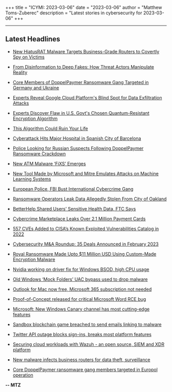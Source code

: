+++
title = "ICYMI: 2023-03-06"
date = "2023-03-06"
author = "Matthew Toms-Zuberec"
description = "Latest stories in cybersecurity for 2023-03-06"
+++

---------------------------------------------------------------------------
## Latest Headlines
- [New HiatusRAT Malware Targets Business-Grade Routers to Covertly Spy on Victims](https://thehackernews.com/2023/03/new-hiatusrat-malware-targets-business.html)

- [From Disinformation to Deep Fakes: How Threat Actors Manipulate Reality](https://thehackernews.com/2023/03/from-disinformation-to-deep-fakes-how.html)

- [Core Members of DoppelPaymer Ransomware Gang Targeted in Germany and Ukraine](https://thehackernews.com/2023/03/core-members-of-doppelpaymer-ransomware.html)

- [Experts Reveal Google Cloud Platform's Blind Spot for Data Exfiltration Attacks](https://thehackernews.com/2023/03/experts-reveal-google-cloud-platforms.html)

- [Experts Discover Flaw in U.S. Govt's Chosen Quantum-Resistant Encryption Algorithm](https://thehackernews.com/2023/03/experts-discover-flaw-in-us-govts.html)

- [This Algorithm Could Ruin Your Life](https://www.wired.com/story/welfare-algorithms-discrimination/)

- [Cyberattack Hits Major Hospital in Spanish City of Barcelona](https://www.securityweek.com/cyberattack-hits-major-hospital-in-spanish-city-of-barcelona/)

- [Police Looking for Russian Suspects Following DoppelPaymer Ransomware Crackdown](https://www.securityweek.com/police-looking-for-russian-suspects-following-doppelpaymer-ransomware-crackdown/)

- [New ATM Malware ‘FiXS’ Emerges](https://www.securityweek.com/new-atm-malware-fixs-emerges/)

- [New Tool Made by Microsoft and Mitre Emulates Attacks on Machine Learning Systems](https://www.securityweek.com/new-tool-made-by-microsoft-and-mitre-emulates-attacks-on-machine-learning-systems/)

- [European Police, FBI Bust International Cybercrime Gang](https://www.securityweek.com/european-police-fbi-bust-international-cybercrime-gang/)

- [Ransomware Operators Leak Data Allegedly Stolen From City of Oakland](https://www.securityweek.com/ransomware-operators-leak-data-allegedly-stolen-from-city-of-oakland/)

- [BetterHelp Shared Users’ Sensitive Health Data, FTC Says](https://www.securityweek.com/betterhelp-shared-users-sensitive-health-data-ftc-says/)

- [Cybercrime Marketplace Leaks Over 2.1 Million Payment Cards](https://www.securityweek.com/cybercrime-marketplace-leaks-over-2-1-million-payment-cards/)

- [557 CVEs Added to CISA’s Known Exploited Vulnerabilities Catalog in 2022](https://www.securityweek.com/557-cves-added-to-cisas-known-exploited-vulnerabilities-catalog-in-2022/)

- [Cybersecurity M&A Roundup: 35 Deals Announced in February 2023](https://www.securityweek.com/cybersecurity-ma-roundup-34-deals-announced-in-february-2023/)

- [Royal Ransomware Made Upto $11 Million USD Using Custom-Made Encryption Malware](https://cybersecuritynews.com/royal-ransomware/)

- [Nvidia working on driver fix for Windows BSOD, high CPU usage](https://www.bleepingcomputer.com/news/technology/nvidia-working-on-driver-fix-for-windows-bsod-high-cpu-usage/)

- [Old Windows ‘Mock Folders’ UAC bypass used to drop malware](https://www.bleepingcomputer.com/news/security/old-windows-mock-folders-uac-bypass-used-to-drop-malware/)

- [Outlook for Mac now free, Microsoft 365 subscription not needed](https://www.bleepingcomputer.com/news/microsoft/outlook-for-mac-now-free-microsoft-365-subscription-not-needed/)

- [Proof-of-Concept released for critical Microsoft Word RCE bug](https://www.bleepingcomputer.com/news/security/proof-of-concept-released-for-critical-microsoft-word-rce-bug/)

- [Microsoft: New Windows Canary channel has most cutting-edge features](https://www.bleepingcomputer.com/news/microsoft/microsoft-new-windows-canary-channel-has-most-cutting-edge-features/)

- [Sandbox blockchain game breached to send emails linking to malware](https://www.bleepingcomputer.com/news/security/sandbox-blockchain-game-breached-to-send-emails-linking-to-malware/)

- [Twitter API outage blocks sign-ins, breaks most platform features](https://www.bleepingcomputer.com/news/technology/twitter-api-outage-blocks-sign-ins-breaks-most-platform-features/)

- [Securing cloud workloads with Wazuh - an open source, SIEM and XDR platform](https://www.bleepingcomputer.com/news/security/securing-cloud-workloads-with-wazuh-an-open-source-siem-and-xdr-platform/)

- [New malware infects business routers for data theft, surveillance](https://www.bleepingcomputer.com/news/security/new-malware-infects-business-routers-for-data-theft-surveillance/)

- [Core DoppelPaymer ransomware gang members targeted in Europol operation](https://www.bleepingcomputer.com/news/security/core-doppelpaymer-ransomware-gang-members-targeted-in-europol-operation/)

**-- MTZ**